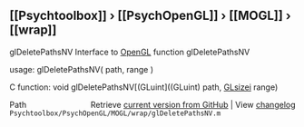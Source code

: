 ## [[Psychtoolbox]] &#8250; [[PsychOpenGL]] &#8250; [[MOGL]] &#8250; [[wrap]]

glDeletePathsNV  Interface to [OpenGL](OpenGL) function glDeletePathsNV  
  
usage:  glDeletePathsNV( path, range )  
  
C function:  void glDeletePathsNV[(GLuint]((GLuint) path, [GLsizei](GLsizei) range)  




<div class="code_header" style="text-align:right;">
  <span style="float:left;">Path&nbsp;&nbsp;</span> <span class="counter">Retrieve <a href=
  "https://raw.github.com/Psychtoolbox-3/Psychtoolbox-3/beta/Psychtoolbox/PsychOpenGL/MOGL/wrap/glDeletePathsNV.m">current version from GitHub</a> | View <a href=
  "https://github.com/Psychtoolbox-3/Psychtoolbox-3/commits/beta/Psychtoolbox/PsychOpenGL/MOGL/wrap/glDeletePathsNV.m">changelog</a></span>
</div>
<div class="code">
  <code>Psychtoolbox/PsychOpenGL/MOGL/wrap/glDeletePathsNV.m</code>
</div>

